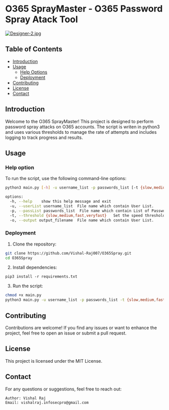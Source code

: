 # O365 SprayMaster - O365 Password Spray Atack Tool

[![Designer-2.jpg](https://i.postimg.cc/dt97gtwg/Designer-2.jpg)](https://postimg.cc/7ffY24CN)

## Table of Contents

- [Introduction](#introduction)
- [Usage](#usage)
  - [Help Options](#help-options)
  - [Deployment](#deployment)
- [Contributing](#contributing)
- [License](#license)
- [Contact](#contact)

## Introduction

Welcome to the O365 SprayMaster! This project is designed to perform password spray attacks on O365 accounts. The script is writen in python3 and uses various thresholds to manage the rate of attempts and includes logging to track progress and results.

## Usage

### Help option

To run the script, use the following command-line options:

```bash
python3 main.py [-h] -u username_list -p passwords_list [-t {slow,medium,fast,veryfast}] [-o output_filename]

options:
  -h, --help    show this help message and exit
  -u, --userList username_list  File name which contain User List.
  -p, --passList passwords_list  File name which contain List of Passwords.
  -t, --threshold {slow,medium,fast,veryfast}   Set the speed threshold for the attack (slow, medium, fast, veryfast). Default is fast.
  -o, --output output_filename  File name which contain User List.
```

### Deployment

1. Clone the repository:

```bash
git clone https://github.com/Vishal-Raj007/O365Spray.git
cd O365Spray
```

2. Install dependencies:

```
pip3 install -r requirements.txt
```

3. Run the script:

```bash
chmod +x main.py
python3 main.py -u username_list -p passwords_list -t {slow,medium,fast,veryfast} -o output_filename
```

## Contributing

Contributions are welcome! If you find any issues or want to enhance the project, feel free to open an issue or submit a pull request.

## License

This project is licensed under the MIT License.

## Contact

For any questions or suggestions, feel free to reach out:

    Author: Vishal Raj
    Email: vishalraj.infosecpro@gmail.com
